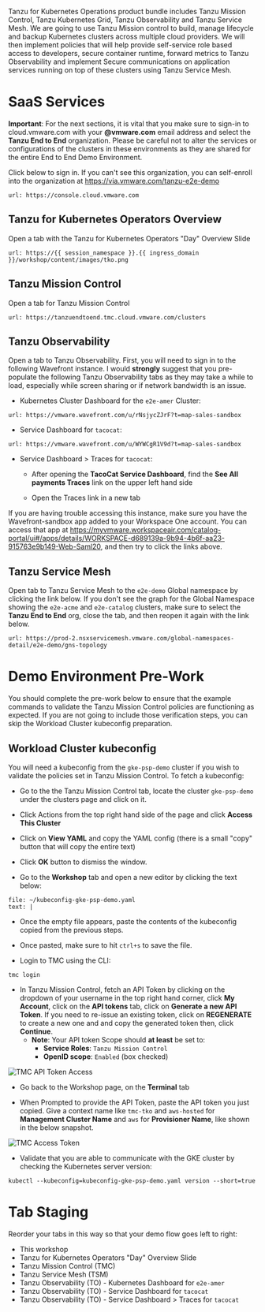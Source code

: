 Tanzu for Kubernetes Operations product bundle includes Tanzu Mission Control, Tanzu Kubernetes Grid, Tanzu Observability and Tanzu Service Mesh.
We are going to use Tanzu Mission control to build, manage lifecycle and backup Kubernetes clusters across multiple cloud providers. We will then implement policies that will help provide self-service role based access to developers, secure container runtime, forward metrics to Tanzu Observability and implement Secure communications on application services running on top of these clusters using Tanzu Service Mesh.

# SaaS Services
**Important**: For the next sections, it is vital that you  make sure to sign-in to cloud.vmware.com with your **@vmware.com** email address and select the **Tanzu End to End** organization.  Please be careful not to alter the services or configurations of the clusters in these environments as they are shared for the entire End to End Demo Environment.

Click below to sign in.  If you can't see this organization, you can self-enroll into the organization at https://via.vmware.com/tanzu-e2e-demo
```dashboard:open-url
url: https://console.cloud.vmware.com
```

## Tanzu for Kubernetes Operators Overview

Open a tab with the Tanzu for Kubernetes Operators "Day" Overview Slide
```dashboard:open-url
url: https://{{ session_namespace }}.{{ ingress_domain }}/workshop/content/images/tko.png
```

## Tanzu Mission Control

Open a tab for Tanzu Mission Control
```dashboard:open-url
url: https://tanzuendtoend.tmc.cloud.vmware.com/clusters
```

## Tanzu Observability
Open a tab to Tanzu Observability. First, you will need to sign in to the following Wavefront instance.  I would **strongly** suggest that you pre-populate the following Tanzu Observability tabs as they may take a while to load, especially while screen sharing or if network bandwidth is an issue.

- Kubernetes Cluster Dashboard for the `e2e-amer` Cluster:
```dashboard:open-url
url: https://vmware.wavefront.com/u/rNsjycZJrF?t=map-sales-sandbox
```

- Service Dashboard for `tacocat`:
```dashboard:open-url
url: https://vmware.wavefront.com/u/WYWCgR1V9d?t=map-sales-sandbox
```

- Service Dashboard > Traces for `tacocat`:
  - After opening the **TacoCat Service Dashboard**, find the **See All payments Traces** link on the upper left hand side

  - Open the Traces link in a new tab

If you are having trouble accessing this instance, make sure you have the Wavefront-sandbox app added to your Workspace One account.  You can access that app at https://myvmware.workspaceair.com/catalog-portal/ui#/apps/details/WORKSPACE-d689139a-9b94-4b6f-aa23-915763e9b149-Web-Saml20, and then try to click the links above.

## Tanzu Service Mesh
Open tab to Tanzu Service Mesh to the `e2e-demo` Global namespace by clicking the link below.  If you don't see the graph for the Global Namespace showing the `e2e-acme` and `e2e-catalog` clusters, make sure to select the **Tanzu End to End** org, close the tab, and then reopen it again with the link below.
```dashboard:open-url
url: https://prod-2.nsxservicemesh.vmware.com/global-namespaces-detail/e2e-demo/gns-topology
```

# Demo Environment Pre-Work

You should complete the pre-work below to ensure that the example commands to validate the Tanzu Mission Control policies are functioning as expected.  If you are not going to include those verification steps, you can skip the Workload Cluster kubeconfig preparation.

## Workload Cluster kubeconfig

You will need a kubeconfig from the `gke-psp-demo` cluster if you wish to validate the policies set in Tanzu Mission Control.  To fetch a kubeconfig:

- Go to the the Tanzu Mission Control tab, locate the cluster `gke-psp-demo` under the clusters page and click on it.

- Click Actions from the top right hand side of the page and click **Access This Cluster**

- Click on **View YAML** and copy the YAML config (there is a small "copy" button that will copy the entire text)

- Click **OK** button to dismiss the window.

- Go to the **Workshop** tab and open a new editor by clicking the text below:
```editor:append-lines-to-file
file: ~/kubeconfig-gke-psp-demo.yaml
text: |
```
- Once the empty file appears, paste the contents of the kubeconfig copied from the previous steps.

- Once pasted, make sure to hit `ctrl+s` to save the file.

- Login to TMC using the CLI:
```execute
tmc login
```

- In Tanzu Mission Control, fetch an API Token by clicking on the dropdown of your username in the top right hand corner, click **My Account**, click on the **API tokens** tab, click on **Generate a new API Token**. If you need to re-issue an existing token, click on **REGENERATE** to create a new one and and copy the generated token then, click **Continue**.
  - **Note**: Your API token Scope should **at least** be set to:
    - **Service Roles**: `Tanzu Mission Control`
    - **OpenID scope**: `Enabled` (box checked)

![TMC API Token Access](images/tmc-api-token-access.png)

- Go back to the Workshop page, on the **Terminal** tab

- When Prompted to provide the API Token, paste the API token you just copied. Give a context name like `tmc-tko` and `aws-hosted` for **Management Cluster Name** and `aws` for **Provisioner Name**, like shown in the below snapshot.

![TMC Access Token](images/tmc-access-api.png)

- Validate that you are able to communicate with the GKE cluster by checking the Kubernetes server version:
```execute
kubectl --kubeconfig=kubeconfig-gke-psp-demo.yaml version --short=true
```

# Tab Staging
Reorder your tabs in this way so that your demo flow goes left to right:
- This workshop
- Tanzu for Kubernetes Operators "Day" Overview Slide
- Tanzu Mission Control (TMC)
- Tanzu Service Mesh (TSM)
- Tanzu Observability (TO) - Kubernetes Dashboard for `e2e-amer`
- Tanzu Observability (TO) - Service Dashboard for `tacocat`
- Tanzu Observability (TO) - Service Dashboard > Traces for `tacocat`
